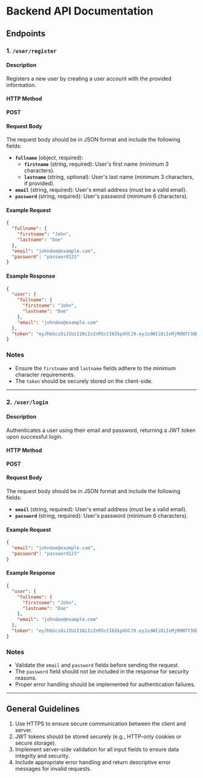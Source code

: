 <!-- # Backend API Documentation

# `/user/register` Endpoint

## Description
Registers a new user by creating a user account with the provided information.

## HTTP Method
POST

## Request Body
The request body should be in JSON format and include the following fields:

* `fullname` (object):
	+ `firstname` (string, required): User's first name (minimum 3 characters).
	+ `lastname` (string, optional): User's last name (minimum 3 characters).
* `email` (string, required): User's email address (must be a valid email).
* `password` (string, required): User's password (minimum 6 characters).

## Example Response
```json
{
  "user": {
    "fullname": {
      "firstname": "John",
      "lastname": "Doe"
    },
    "email": "johndoe@example.com",
    "password": "password123"
  },
  "token": "eyJhbGciOiJIUzI1NiIsInR5cCI6IkpXVCJ9.eyJzdWIiOiIxMjM0NTY3ODkwIiwibmFtZSI6IkpvaGFuIjoiMjMwfQ.SflKxwRJSMeKKF2QT4fwpMeJf36POk6yJV_adQssw5c"
}.






# `/user/login` Endpoint

### Description
Authenticates a user using their email and password, returning a JWT token upon successful login.

### HTTP Method
POST

### Endpoint
/users/login

### Request Body
The request body should be in JSON format and include the following fields:

* `email` (string, required): User's email address (must be a valid email).
* `password` (string, required): User's password (minimum 6 characters).

### Example Response
```json
{
  "user": {
    "fullname": {
      "firstname": "John",
      "lastname": "Doe"
    },
    "email": "johndoe@example.com",
    "password": "password123",
    "token": "eyJhbGciOiJIUzI1NiIsInR5cCI6IkpXVCJ9.eyJzdWIiOiIxMjM0NTY3ODkwIiwibmFtZSI6IkpvaGFuIjoiMjMwfQ.SflKxwRJSMeKKF2QT4fwpMeJf36POk6yJV_adQssw5c"
  }
} -->

# Backend API Documentation

## Endpoints

### 1. `/user/register`

#### Description
Registers a new user by creating a user account with the provided information.

#### HTTP Method
**POST**

#### Request Body
The request body should be in JSON format and include the following fields:

- **`fullname`** (object, required):
  - **`firstname`** (string, required): User's first name (minimum 3 characters).
  - **`lastname`** (string, optional): User's last name (minimum 3 characters, if provided).
- **`email`** (string, required): User's email address (must be a valid email).
- **`password`** (string, required): User's password (minimum 6 characters).

#### Example Request
```json
{
  "fullname": {
    "firstname": "John",
    "lastname": "Doe"
  },
  "email": "johndoe@example.com",
  "password": "password123"
}
```

#### Example Response
```json
{
  "user": {
    "fullname": {
      "firstname": "John",
      "lastname": "Doe"
    },
    "email": "johndoe@example.com"
  },
  "token": "eyJhbGciOiJIUzI1NiIsInR5cCI6IkpXVCJ9.eyJzdWIiOiIxMjM0NTY3ODkwIiwibmFtZSI6IkpvaG4iLCJpYXQiOjE1MTYyMzkwMjJ9.SflKxwRJSMeKKF2QT4fwpMeJf36POk6yJV_adQssw5c"
}
```

### Notes
- Ensure the `firstname` and `lastname` fields adhere to the minimum character requirements.
- The `token` should be securely stored on the client-side.

---

### 2. `/user/login`

#### Description
Authenticates a user using their email and password, returning a JWT token upon successful login.

#### HTTP Method
**POST**

#### Request Body
The request body should be in JSON format and include the following fields:

- **`email`** (string, required): User's email address (must be a valid email).
- **`password`** (string, required): User's password (minimum 6 characters).

#### Example Request
```json
{
  "email": "johndoe@example.com",
  "password": "password123"
}
```

#### Example Response
```json
{
  "user": {
    "fullname": {
      "firstname": "John",
      "lastname": "Doe"
    },
    "email": "johndoe@example.com"
  },
  "token": "eyJhbGciOiJIUzI1NiIsInR5cCI6IkpXVCJ9.eyJzdWIiOiIxMjM0NTY3ODkwIiwibmFtZSI6IkpvaG4iLCJpYXQiOjE1MTYyMzkwMjJ9.SflKxwRJSMeKKF2QT4fwpMeJf36POk6yJV_adQssw5c"
}
```

### Notes
- Validate the `email` and `password` fields before sending the request.
- The `password` field should not be included in the response for security reasons.
- Proper error handling should be implemented for authentication failures.

---

## General Guidelines

1. Use HTTPS to ensure secure communication between the client and server.
2. JWT tokens should be stored securely (e.g., HTTP-only cookies or secure storage).
3. Implement server-side validation for all input fields to ensure data integrity and security.
4. Include appropriate error handling and return descriptive error messages for invalid requests.
